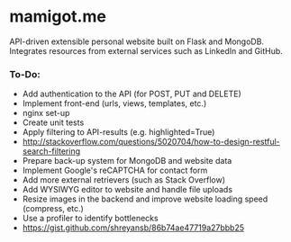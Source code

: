 # mamigot.me

API-driven extensible personal website built on Flask and MongoDB.
Integrates resources from external services such as LinkedIn and GitHub.


### To-Do:
 * Add authentication to the API (for POST, PUT and DELETE)
 * Implement front-end (urls, views, templates, etc.)
 * nginx set-up
 * Create unit tests
 * Apply filtering to API-results (e.g. highlighted=True)
  * http://stackoverflow.com/questions/5020704/how-to-design-restful-search-filtering
 * Prepare back-up system for MongoDB and website data
 * Implement Google's reCAPTCHA for contact form
 * Add more external retrievers (such as Stack Overflow)
 * Add WYSIWYG editor to website and handle file uploads
 * Resize images in the backend and improve website loading speed (compress, etc.)
 * Use a profiler to identify bottlenecks
  * https://gist.github.com/shreyansb/86b74ae47719a27bbb25
